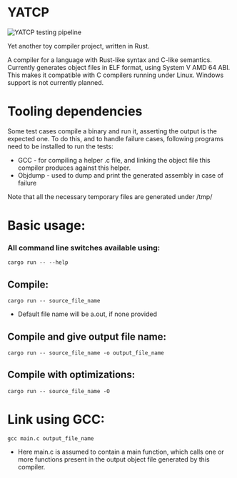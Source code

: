 YATCP
=====

![YATCP testing pipeline](https://github.com/Valtis/YATCP/workflows/YATCP%20testing%20pipeline/badge.svg?branch=master)  

Yet another toy compiler project, written in Rust.

A compiler for a language with Rust-like syntax and C-like semantics. Currently generates object files in ELF format, using System V AMD 64 ABI. This makes it compatible with C compilers running under Linux. Windows support is not currently planned.

# Tooling dependencies

Some test cases compile a binary and run it, asserting the output is the expected one. To do this, and to handle failure cases, following programs need to be installed to run the tests:

* GCC - for compiling a helper .c file, and linking the object file this compiler produces against this helper.
* Objdump - used to dump and print the generated assembly in case of failure

Note that all the necessary temporary files are generated under /tmp/

# Basic usage:

### All command line switches available using:
```
cargo run -- --help
```

## Compile:

```
cargo run -- source_file_name
```
* Default file name will be a.out, if none provided

## Compile and give output file name:

```
cargo run -- source_file_name -o output_file_name
```

## Compile with optimizations:

```
cargo run -- source_file_name -O
```

# Link using GCC:

```
gcc main.c output_file_name 
```
* Here main.c is assumed to contain a main function, which calls one or more functions present in the output object file generated by this compiler.



